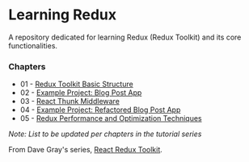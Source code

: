 # Learning Redux

A repository dedicated for learning Redux (Redux Toolkit) and its core functionalities.

### Chapters
* 01 - [Redux Toolkit Basic Structure](https://github.com/RyouHikaru/learning-redux-ch-01)
* 02 - [Example Project: Blog Post App](https://github.com/RyouHikaru/learning-redux-ch-02)
* 03 - [React Thunk Middleware](https://github.com/RyouHikaru/learning-redux-ch-03)
* 04 - [Example Project: Refactored Blog Post App](https://github.com/RyouHikaru/learning-redux-ch-04)
* 05 - [Redux Performance and Optimization Techniques](https://github.com/RyouHikaru/learning-redux-ch-05)

_Note: List to be updated per chapters in the tutorial series_

From Dave Gray's series, [React Redux Toolkit](https://www.youtube.com/playlist?list=PL0Zuz27SZ-6M1J5I1w2-uZx36Qp6qhjKo).
